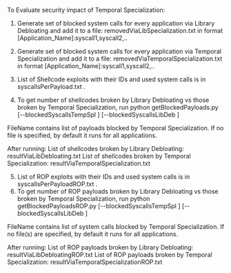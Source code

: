 To Evaluate security impact of Temporal Specialization:

1. Generate set of blocked system calls for every application via Library 
Debloating and add it to a file: removedViaLibSpecialization.txt
in format
	[Application_Name]:syscall1,syscall2,..
2. Generate set of blocked system calls for every application via Temporal 
Specialization and add it to a file: removedViaTemporalSpecialization.txt
in format
	[Application_Name]:syscall1,syscall2,..

3. List of Shellcode exploits with their IDs and used system calls is in 
syscallsPerPayload.txt .
4. To get number of shellcodes broken by Library Debloating vs those broken
by Temporal Specialization, run
	python getBlockedPayloads.py [--blockedSyscallsTempSpl <FileName>] [--blockedSyscallsLibDeb <FileName>]

FileName contains list of payloads blocked by Temporal Specialization.
If no file is specified, by default it runs for all applications.

After running: 
List of shellcodes broken by Library Debloating: resultViaLibDebloating.txt
List of shellcodes broken by Temporal Specialization: resultViaTemporalSpecialization.txt

5. List of ROP exploits with their IDs and used system calls is in 
syscallsPerPayloadROP.txt .
6. To get number of ROP payloads broken by Library Debloating vs those broken
by Temporal Specialization, run
	python getBlockedPayloadsROP.py [--blockedSyscallsTempSpl <FileName>] [--blockedSyscallsLibDeb <FileName>]

FileName contains list of system calls blocked by Temporal Specialization.
If no file(s) are specified, by default it runs for all applications.

After running:
List of ROP payloads broken by Library Debloating: resultViaLibDebloatingROP.txt
List of ROP payloads broken by Temporal Specialization: resultViaTemporalSpecializationROP.txt
